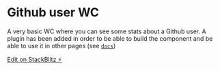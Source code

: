 # Github user WC

A very basic WC where you can see some stats about a Github user. A plugin has been added in order to be able to build the component and be able to use it in other pages (see [`docs`](./docs))

[Edit on StackBlitz ⚡️](https://stackblitz.com/github/onmax/github-user-wc)
